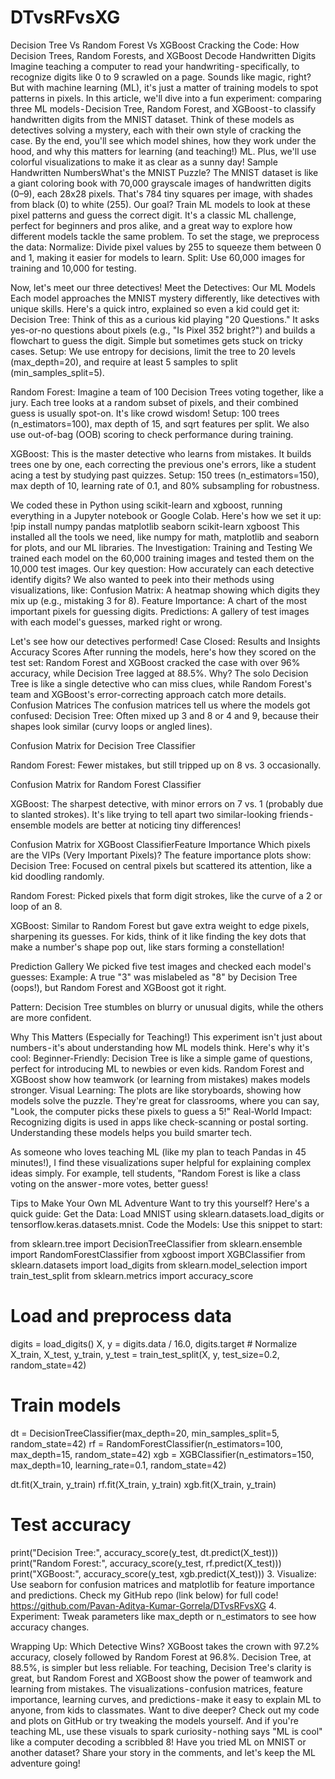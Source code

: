 # DTvsRFvsXG
Decision Tree Vs Random Forest Vs XGBoost
Cracking the Code: How Decision Trees, Random Forests, and XGBoost Decode Handwritten Digits
Imagine teaching a computer to read your handwriting - specifically, to recognize digits like 0 to 9 scrawled on a page. Sounds like magic, right? But with machine learning (ML), it's just a matter of training models to spot patterns in pixels. In this article, we'll dive into a fun experiment: comparing three ML models - Decision Tree, Random Forest, and XGBoost - to classify handwritten digits from the MNIST dataset. Think of these models as detectives solving a mystery, each with their own style of cracking the case. By the end, you'll see which model shines, how they work under the hood, and why this matters for learning (and teaching!) ML. Plus, we'll use colorful visualizations to make it as clear as a sunny day!
Sample Handwritten NumbersWhat's the MNIST Puzzle?
The MNIST dataset is like a giant coloring book with 70,000 grayscale images of handwritten digits (0–9), each 28x28 pixels. That's 784 tiny squares per image, with shades from black (0) to white (255). Our goal? Train ML models to look at these pixel patterns and guess the correct digit. It's a classic ML challenge, perfect for beginners and pros alike, and a great way to explore how different models tackle the same problem.
To set the stage, we preprocess the data:
Normalize: Divide pixel values by 255 to squeeze them between 0 and 1, making it easier for models to learn.
Split: Use 60,000 images for training and 10,000 for testing.

Now, let's meet our three detectives!
Meet the Detectives: Our ML Models
Each model approaches the MNIST mystery differently, like detectives with unique skills. Here's a quick intro, explained so even a kid could get it:
Decision Tree: Think of this as a curious kid playing "20 Questions." It asks yes-or-no questions about pixels (e.g., "Is Pixel 352 bright?") and builds a flowchart to guess the digit. Simple but sometimes gets stuck on tricky cases.
Setup: We use entropy for decisions, limit the tree to 20 levels (max_depth=20), and require at least 5 samples to split (min_samples_split=5).

Random Forest: Imagine a team of 100 Decision Trees voting together, like a jury. Each tree looks at a random subset of pixels, and their combined guess is usually spot-on. It's like crowd wisdom!
Setup: 100 trees (n_estimators=100), max depth of 15, and sqrt features per split. We also use out-of-bag (OOB) scoring to check performance during training.

XGBoost: This is the master detective who learns from mistakes. It builds trees one by one, each correcting the previous one's errors, like a student acing a test by studying past quizzes.
Setup: 150 trees (n_estimators=150), max depth of 10, learning rate of 0.1, and 80% subsampling for robustness.

We coded these in Python using scikit-learn and xgboost, running everything in a Jupyter notebook or Google Colab. Here's how we set it up:
!pip install numpy pandas matplotlib seaborn scikit-learn xgboost
This installed all the tools we need, like numpy for math, matplotlib and seaborn for plots, and our ML libraries.
The Investigation: Training and Testing
We trained each model on the 60,000 training images and tested them on the 10,000 test images. Our key question: How accurately can each detective identify digits? We also wanted to peek into their methods using visualizations, like:
Confusion Matrix: A heatmap showing which digits they mix up (e.g., mistaking 3 for 8).
Feature Importance: A chart of the most important pixels for guessing digits.
Predictions: A gallery of test images with each model's guesses, marked right or wrong.

Let's see how our detectives performed!
Case Closed: Results and Insights
Accuracy Scores
After running the models, here's how they scored on the test set:
Random Forest and XGBoost cracked the case with over 96% accuracy, while Decision Tree lagged at 88.5%. Why? The solo Decision Tree is like a single detective who can miss clues, while Random Forest's team and XGBoost's error-correcting approach catch more details.
Confusion Matrices
The confusion matrices tell us where the models got confused:
Decision Tree: Often mixed up 3 and 8 or 4 and 9, because their shapes look similar (curvy loops or angled lines).

Confusion Matrix for Decision Tree Classifier

Random Forest: Fewer mistakes, but still tripped up on 8 vs. 3 occasionally.

Confusion Matrix for Random Forest Classifier

XGBoost: The sharpest detective, with minor errors on 7 vs. 1 (probably due to slanted strokes).
It's like trying to tell apart two similar-looking friends - ensemble models are better at noticing tiny differences!

Confusion Matrix for XGBoost ClassifierFeature Importance
Which pixels are the VIPs (Very Important Pixels)? The feature importance plots show:
Decision Tree: Focused on central pixels but scattered its attention, like a kid doodling randomly.

Random Forest: Picked pixels that form digit strokes, like the curve of a 2 or loop of an 8.

XGBoost: Similar to Random Forest but gave extra weight to edge pixels, sharpening its guesses.
For kids, think of it like finding the key dots that make a number's shape pop out, like stars forming a constellation!

Prediction Gallery
We picked five test images and checked each model's guesses:
Example: A true "3" was mislabeled as "8" by Decision Tree (oops!), but Random Forest and XGBoost got it right.

Pattern: Decision Tree stumbles on blurry or unusual digits, while the others are more confident.

Why This Matters (Especially for Teaching!)
This experiment isn't just about numbers - it's about understanding how ML models think. Here's why it's cool:
Beginner-Friendly: Decision Tree is like a simple game of questions, perfect for introducing ML to newbies or even kids. Random Forest and XGBoost show how teamwork (or learning from mistakes) makes models stronger.
Visual Learning: The plots are like storyboards, showing how models solve the puzzle. They're great for classrooms, where you can say, "Look, the computer picks these pixels to guess a 5!"
Real-World Impact: Recognizing digits is used in apps like check-scanning or postal sorting. Understanding these models helps you build smarter tech.

As someone who loves teaching ML (like my plan to teach Pandas in 45 minutes!), I find these visualizations super helpful for explaining complex ideas simply. For example, tell students, "Random Forest is like a class voting on the answer - more votes, better guess!

Tips to Make Your Own ML Adventure
Want to try this yourself? Here's a quick guide:
Get the Data: Load MNIST using sklearn.datasets.load_digits or tensorflow.keras.datasets.mnist.
Code the Models: Use this snippet to start:

from sklearn.tree import DecisionTreeClassifier
from sklearn.ensemble import RandomForestClassifier
from xgboost import XGBClassifier
from sklearn.datasets import load_digits
from sklearn.model_selection import train_test_split
from sklearn.metrics import accuracy_score

# Load and preprocess data
digits = load_digits()
X, y = digits.data / 16.0, digits.target  # Normalize
X_train, X_test, y_train, y_test = train_test_split(X, y, test_size=0.2, random_state=42)

# Train models
dt = DecisionTreeClassifier(max_depth=20, min_samples_split=5, random_state=42)
rf = RandomForestClassifier(n_estimators=100, max_depth=15, random_state=42)
xgb = XGBClassifier(n_estimators=150, max_depth=10, learning_rate=0.1, random_state=42)

dt.fit(X_train, y_train)
rf.fit(X_train, y_train)
xgb.fit(X_train, y_train)

# Test accuracy
print("Decision Tree:", accuracy_score(y_test, dt.predict(X_test)))
print("Random Forest:", accuracy_score(y_test, rf.predict(X_test)))
print("XGBoost:", accuracy_score(y_test, xgb.predict(X_test)))
3. Visualize: Use seaborn for confusion matrices and matplotlib for feature importance and predictions. Check my GitHub repo (link below) for full code!
https://github.com/Pavan-Aditya-Kumar-Gorrela/DTvsRFvsXG
4. Experiment: Tweak parameters like max_depth or n_estimators to see how accuracy changes.

Wrapping Up: Which Detective Wins?
XGBoost takes the crown with 97.2% accuracy, closely followed by Random Forest at 96.8%. Decision Tree, at 88.5%, is simpler but less reliable. For teaching, Decision Tree's clarity is great, but Random Forest and XGBoost show the power of teamwork and learning from mistakes. The visualizations - confusion matrices, feature importance, learning curves, and predictions - make it easy to explain ML to anyone, from kids to classmates.
Want to dive deeper? Check out my code and plots on GitHub or try tweaking the models yourself. And if you're teaching ML, use these visuals to spark curiosity - nothing says "ML is cool" like a computer decoding a scribbled 8!
Have you tried ML on MNIST or another dataset? Share your story in the comments, and let's keep the ML adventure going!
